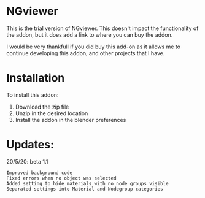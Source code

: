 # NGviewer

This is the trial version of NGviewer. This doesn't impact the functionality of the addon, but it does add a link to where you can buy the addon.

I would be very thankfull if you did buy this add-on as it allows me to continue developing this addon, and other projects that I have.

# Installation

To install this addon:

1. Download the zip file
2. Unzip in the desired location
3. Install the addon in the blender preferences

# Updates:

20/5/20: beta 1.1

    Improved background code
    Fixed errors when no object was selected
    Added setting to hide materials with no node groups visible
    Separated settings into Material and Nodegroup categories
